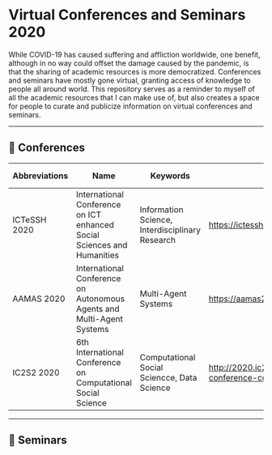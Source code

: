 # Virtual Conferences and Seminars 2020

While COVID-19 has caused suffering and affliction worldwide, one benefit, although in no way could offset the damage caused by the pandemic, is that the sharing of academic resources is more democratized. Conferences and seminars have mostly gone virtual, granting access of knowledge to people all around world. This repository serves as a reminder to myself of all the academic resources that I can make use of, but also creates a space for people to curate and publicize information on virtual conferences and seminars.

---
## :school: Conferences
| Abbreviations | Name | Keywords | Website | Start Date | End Date | Original Location | Open for Registration |
| --- | --- | --- | ---- | ---- | ---- | ---- | ---- |
| ICTeSSH 2020 | International Conference on ICT enhanced Social Sciences and Humanities | Information Science, Interdisciplinary Research | https://ictessh.uns.ac.rs/ | June 29, 2020 | July 01, 2020 | Amsterdam, Netherlands | <ul><li>[x]</li></ul> | <ul><li>[x]</li></ul> |
| AAMAS 2020 | International Conference on Autonomous Agents and Multi-Agent Systems | Multi-Agent Systems | https://aamas2020.conference.auckland.ac.nz/ | May 09, 2020 | May 13, 2020 | Aukland, New Zealand | <ul><li>[ ]</li></ul> | <ul><li>[ ]</li></ul> |
| IC2S2 2020 | 6th International Conference on Computational Social Science | Computational Social Sciencce, Data Science | http://2020.ic2s2.org/6th-international-conference-computational-social-science | July 17, 2020 | July 20, 2020 | Cambridge, MA, USA | <ul><li>[x]</li></ul> | <ul><li>[ ]</li></ul> |

---
## :notebook: Seminars
